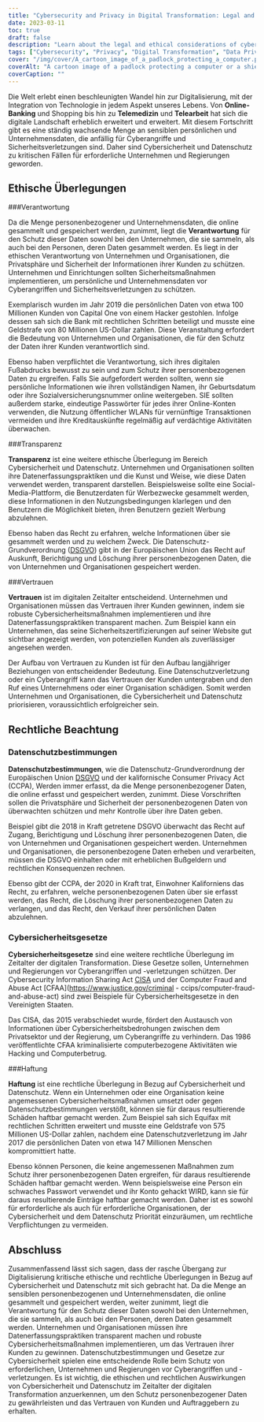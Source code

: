```yaml
---
title: "Cybersecurity and Privacy in Digital Transformation: Legal and Ethical Considerations"
date: 2023-03-11
toc: true
draft: false
description: "Learn about the legal and ethical considerations of cybersecurity and privacy in digital transformation."
tags: ["Cybersecurity", "Privacy", "Digital Transformation", "Data Privacy", "Data Protection", "Ethics", "Responsibility", "Transparency", "Trust", "Data Breach", "Data Collection", "Data Security", "Data Regulation", "Data Privacy Regulations", "Cybersecurity Laws", "Liability", "Data Protection Laws", "Data Protection Regulations", "Online Security", "Information Security"]
cover: "/img/cover/A_cartoon_image_of_a_padlock_protecting_a_computer.png"
coverAlt: "A cartoon image of a padlock protecting a computer or a shield with a lock icon on it, symbolizing the importance of cybersecurity and privacy in the digital age."
coverCaption: ""
---
```


 Die Welt erlebt einen beschleunigten Wandel hin zur Digitalisierung, mit der Integration von Technologie in jedem Aspekt unseres Lebens. Von **Online-Banking** und Shopping bis hin zu **Telemedizin** und **Telearbeit** hat sich die digitale Landschaft erheblich erweitert und erweitert. Mit diesem Fortschritt gibt es eine ständig wachsende Menge an sensiblen persönlichen und Unternehmensdaten, die anfällig für Cyberangriffe und Sicherheitsverletzungen sind. Daher sind Cybersicherheit und Datenschutz zu kritischen Fällen für erforderliche Unternehmen und Regierungen geworden.  ## Ethische Überlegungen  ###Verantwortung  Da die Menge personenbezogener und Unternehmensdaten, die online gesammelt und gespeichert werden, zunimmt, liegt die **Verantwortung** für den Schutz dieser Daten sowohl bei den Unternehmen, die sie sammeln, als auch bei den Personen, deren Daten gesammelt werden. Es liegt in der ethischen Verantwortung von Unternehmen und Organisationen, die Privatsphäre und Sicherheit der Informationen ihrer Kunden zu schützen. Unternehmen und Einrichtungen sollten Sicherheitsmaßnahmen implementieren, um persönliche und Unternehmensdaten vor Cyberangriffen und Sicherheitsverletzungen zu schützen.  Exemplarisch wurden im Jahr 2019 die persönlichen Daten von etwa 100 Millionen Kunden von Capital One von einem Hacker gestohlen. Infolge dessen sah sich die Bank mit rechtlichen Schritten beteiligt und musste eine Geldstrafe von 80 Millionen US-Dollar zahlen. Diese Veranstaltung erfordert die Bedeutung von Unternehmen und Organisationen, die für den Schutz der Daten ihrer Kunden verantwortlich sind.  Ebenso haben verpflichtet die Verantwortung, sich ihres digitalen Fußabdrucks bewusst zu sein und zum Schutz ihrer personenbezogenen Daten zu ergreifen. Falls Sie aufgefordert werden sollten, wenn sie persönliche Informationen wie ihren vollständigen Namen, ihr Geburtsdatum oder ihre Sozialversicherungsnummer online weitergeben. SIE sollten außerdem starke, eindeutige Passwörter für jedes ihrer Online-Konten verwenden, die Nutzung öffentlicher WLANs für vernünftige Transaktionen vermeiden und ihre Kreditauskünfte regelmäßig auf verdächtige Aktivitäten überwachen.  ###Transparenz  **Transparenz** ist eine weitere ethische Überlegung im Bereich Cybersicherheit und Datenschutz. Unternehmen und Organisationen sollten ihre Datenerfassungspraktiken und die Kunst und Weise, wie diese Daten verwendet werden, transparent darstellen. Beispielsweise sollte eine Social-Media-Plattform, die Benutzerdaten für Werbezwecke gesammelt werden, diese Informationen in den Nutzungsbedingungen klarlegen und den Benutzern die Möglichkeit bieten, ihren Benutzern gezielt Werbung abzulehnen.  Ebenso haben das Recht zu erfahren, welche Informationen über sie gesammelt werden und zu welchem Zweck. Die Datenschutz-Grundverordnung ([DSGVO](https://ec.europa.eu/info/law/law-topic/data-protection_en)) gibt in der Europäischen Union das Recht auf Auskunft, Berichtigung und Löschung ihrer personenbezogenen Daten, die von Unternehmen und Organisationen gespeichert werden.  ###Vertrauen  **Vertrauen** ist im digitalen Zeitalter entscheidend. Unternehmen und Organisationen müssen das Vertrauen ihrer Kunden gewinnen, indem sie robuste Cybersicherheitsmaßnahmen implementieren und ihre Datenerfassungspraktiken transparent machen. Zum Beispiel kann ein Unternehmen, das seine Sicherheitszertifizierungen auf seiner Website gut sichtbar angezeigt werden, von potenziellen Kunden als zuverlässiger angesehen werden.  Der Aufbau von Vertrauen zu Kunden ist für den Aufbau langjähriger Beziehungen von entscheidender Bedeutung. Eine Datenschutzverletzung oder ein Cyberangriff kann das Vertrauen der Kunden untergraben und den Ruf eines Unternehmens oder einer Organisation schädigen. Somit werden Unternehmen und Organisationen, die Cybersicherheit und Datenschutz priorisieren, voraussichtlich erfolgreicher sein.  ## Rechtliche Beachtung  ### Datenschutzbestimmungen  **Datenschutzbestimmungen**, wie die Datenschutz-Grundverordnung der Europäischen Union [DSGVO](https://ec.europa.eu/info/law/law-topic/data-protection_en) und der kalifornische Consumer Privacy Act (CCPA), Werden immer erfasst, da die Menge personenbezogener Daten, die online erfasst und gespeichert werden, zunimmt. Diese Vorschriften sollen die Privatsphäre und Sicherheit der personenbezogenen Daten von überwachten schützen und mehr Kontrolle über ihre Daten geben.  Beispiel gibt die 2018 in Kraft getretene DSGVO überwacht das Recht auf Zugang, Berichtigung und Löschung ihrer personenbezogenen Daten, die von Unternehmen und Organisationen gespeichert werden. Unternehmen und Organisationen, die personenbezogene Daten erheben und verarbeiten, müssen die DSGVO einhalten oder mit erheblichen Bußgeldern und rechtlichen Konsequenzen rechnen.  Ebenso gibt der CCPA, der 2020 in Kraft trat, Einwohner Kaliforniens das Recht, zu erfahren, welche personenbezogenen Daten über sie erfasst werden, das Recht, die Löschung ihrer personenbezogenen Daten zu verlangen, und das Recht, den Verkauf ihrer persönlichen Daten abzulehnen.  ### Cybersicherheitsgesetze  **Cybersicherheitsgesetze** sind eine weitere rechtliche Überlegung im Zeitalter der digitalen Transformation. Diese Gesetze sollen, Unternehmen und Regierungen vor Cyberangriffen und -verletzungen schützen. Der Cybersecurity Information Sharing Act [CISA](https://www.dhs.gov/cybersecurity-information-sharing-act) und der Computer Fraud and Abuse Act [CFAA](https://www.justice.gov/criminal - ccips/computer-fraud-and-abuse-act) sind zwei Beispiele für Cybersicherheitsgesetze in den Vereinigten Staaten.  Das CISA, das 2015 verabschiedet wurde, fördert den Austausch von Informationen über Cybersicherheitsbedrohungen zwischen dem Privatsektor und der Regierung, um Cyberangriffe zu verhindern. Das 1986 veröffentlichte CFAA kriminalisierte computerbezogene Aktivitäten wie Hacking und Computerbetrug.  ###Haftung  **Haftung** ist eine rechtliche Überlegung in Bezug auf Cybersicherheit und Datenschutz. Wenn ein Unternehmen oder eine Organisation keine angemessenen Cybersicherheitsmaßnahmen umsetzt oder gegen Datenschutzbestimmungen verstößt, können sie für daraus resultierende Schäden haftbar gemacht werden. Zum Beispiel sah sich Equifax mit rechtlichen Schritten erweitert und musste eine Geldstrafe von 575 Millionen US-Dollar zahlen, nachdem eine Datenschutzverletzung im Jahr 2017 die persönlichen Daten von etwa 147 Millionen Menschen kompromittiert hatte.  Ebenso können Personen, die keine angemessenen Maßnahmen zum Schutz ihrer personenbezogenen Daten ergreifen, für daraus resultierende Schäden haftbar gemacht werden. Wenn beispielsweise eine Person ein schwaches Passwort verwendet und ihr Konto gehackt WIRD, kann sie für daraus resultierende Einträge haftbar gemacht werden. Daher ist es sowohl für erforderliche als auch für erforderliche Organisationen, der Cybersicherheit und dem Datenschutz Priorität einzuräumen, um rechtliche Verpflichtungen zu vermeiden.   ## Abschluss  Zusammenfassend lässt sich sagen, dass der rasche Übergang zur Digitalisierung kritische ethische und rechtliche Überlegungen in Bezug auf Cybersicherheit und Datenschutz mit sich gebracht hat. Da die Menge an sensiblen personenbezogenen und Unternehmensdaten, die online gesammelt und gespeichert werden, weiter zunimmt, liegt die Verantwortung für den Schutz dieser Daten sowohl bei den Unternehmen, die sie sammeln, als auch bei den Personen, deren Daten gesammelt werden. Unternehmen und Organisationen müssen ihre Datenerfassungspraktiken transparent machen und robuste Cybersicherheitsmaßnahmen implementieren, um das Vertrauen ihrer Kunden zu gewinnen. Datenschutzbestimmungen und Gesetze zur Cybersicherheit spielen eine entscheidende Rolle beim Schutz von erforderlichen, Unternehmen und Regierungen vor Cyberangriffen und -verletzungen. Es ist wichtig, die ethischen und rechtlichen Auswirkungen von Cybersicherheit und Datenschutz im Zeitalter der digitalen Transformation anzuerkennen, um den Schutz personenbezogener Daten zu gewährleisten und das Vertrauen von Kunden und Auftraggebern zu erhalten.